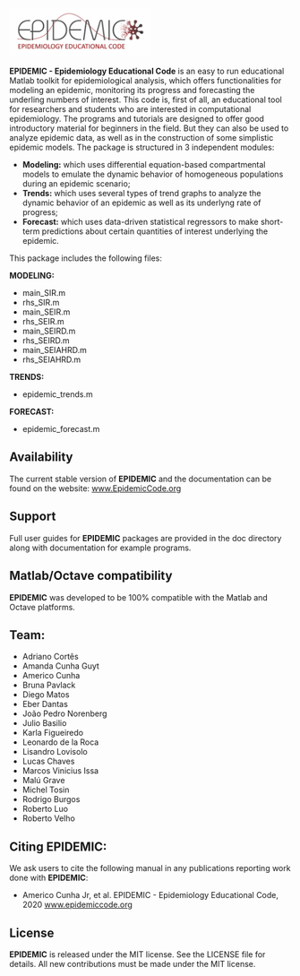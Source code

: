 <img src="logo/EPIDEMIC.png" width="50%">

**EPIDEMIC - Epidemiology Educational Code** is an easy to run educational Matlab toolkit for epidemiological analysis, which offers functionalities for modeling an epidemic, monitoring its progress and forecasting the underling numbers of interest. This code is, first of all, an educational tool for researchers and students who are interested in computational epidemiology. The programs and tutorials are designed to offer good introductory material for beginners in the field. But they can also be used to analyze epidemic data, as well as in the construction of some simplistic epidemic models. The package is structured in 3 independent modules:
- **Modeling:** which uses differential equation-based compartmental models to emulate the dynamic behavior of homogeneous populations during an epidemic scenario;
- **Trends:** which uses several types of trend graphs to analyze the dynamic behavior of an epidemic as well as its underlyng rate of progress;
- **Forecast:** which uses data-driven statistical regressors to make short-term predictions about certain quantities of interest underlying the epidemic.

This package includes the following files:

**MODELING:**

- main_SIR.m
- rhs_SIR.m 
- main_SEIR.m
- rhs_SEIR.m 
- main_SEIRD.m
- rhs_SEIRD.m 
- main_SEIAHRD.m
- rhs_SEIAHRD.m 

**TRENDS:**
- epidemic_trends.m

**FORECAST:**
- epidemic_forecast.m


## Availability

The current stable version of **EPIDEMIC** and the documentation can be found on the website:
www.EpidemicCode.org


## Support

Full user guides for **EPIDEMIC** packages are provided in the doc directory along with documentation for example programs.


## Matlab/Octave compatibility

**EPIDEMIC** was developed to be 100% compatible with the Matlab and Octave platforms. 


## Team:

- Adriano Cortês
- Amanda Cunha Guyt
- Americo Cunha
- Bruna Pavlack
- Diego Matos
- Eber Dantas
- João Pedro Norenberg
- Julio Basilio
- Karla Figueiredo
- Leonardo de la Roca
- Lisandro Lovisolo
- Lucas Chaves
- Marcos Vinicius Issa
- Malú Grave
- Michel Tosin
- Rodrigo Burgos
- Roberto Luo
- Roberto Velho


## Citing EPIDEMIC:

We ask users to cite the following manual in any publications reporting work done with **EPIDEMIC**:
- Americo Cunha Jr, et al. EPIDEMIC - Epidemiology Educational Code, 2020 www.epidemiccode.org


## License

**EPIDEMIC** is released under the MIT license. See the LICENSE file for details. All new contributions must be made under the MIT license.
